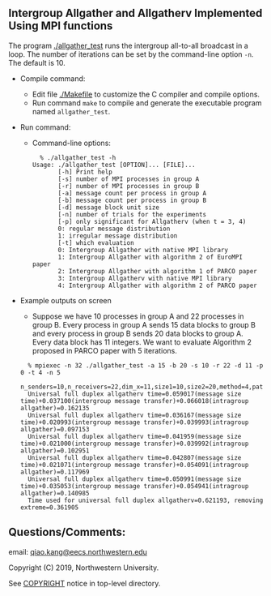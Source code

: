 ## Intergroup Allgather and Allgatherv Implemented Using MPI functions

The program [./allgather_test](intergroup_allgather.c) runs the intergroup all-to-all broadcast in
a loop. The number of iterations can be set
by the command-line option `-n`. The default is 10.

* Compile command:
  * Edit file [./Makefile](Makefile) to customize the C compiler and compile
    options.
  * Run command `make` to compile and generate the executable program named
    `allgather_test`.

* Run command:
  * Command-line options:
    ```
      % ./allgather_test -h
	Usage: ./allgather_test [OPTION]... [FILE]...
	       [-h] Print help
	       [-s] number of MPI processes in group A
	       [-r] number of MPI processes in group B
	       [-a] message count per process in group A
	       [-b] message count per process in group B
	       [-d] message block unit size
	       [-n] number of trials for the experiments
	       [-p] only significant for Allgatherv (when t = 3, 4)
		   0: regular message distribution
		   1: irregular message distribution
	       [-t] which evaluation
		   0: Intergroup Allgather with native MPI library
		   1: Intergroup Allgather with algorithm 2 of EuroMPI paper
		   2: Intergroup Allgather with algorithm 1 of PARCO paper
		   3: Intergroup Allgatherv with native MPI library
		   4: Intergroup Allgather with algorithm 2 of PARCO paper
    ```
* Example outputs on screen
  * Suppose we have 10 processes in group A and 22 processes in group B. Every process in group A sends 15 data blocks to group B and every process in group B sends 20 data blocks to group A. Every data block has 11 integers. We want to evaluate Algorithm 2 proposed in PARCO paper with 5 iterations.
  ```
    % mpiexec -n 32 ./allgather_test -a 15 -b 20 -s 10 -r 22 -d 11 -p 0 -t 4 -n 5
	n_senders=10,n_receivers=22,dim_x=11,size1=10,size2=20,method=4,pattern=0
	Universal full duplex allgatherv time=0.059017(message size time)+0.037100(intergroup message transfer)+0.066018(intragroup allgather)=0.162135
	Universal full duplex allgatherv time=0.036167(message size time)+0.020993(intergroup message transfer)+0.039993(intragroup allgather)=0.097153
	Universal full duplex allgatherv time=0.041959(message size time)+0.021000(intergroup message transfer)+0.039992(intragroup allgather)=0.102951
	Universal full duplex allgatherv time=0.042807(message size time)+0.021071(intergroup message transfer)+0.054091(intragroup allgather)=0.117969
	Universal full duplex allgatherv time=0.050991(message size time)+0.035053(intergroup message transfer)+0.054941(intragroup allgather)=0.140985
	Time used for universal full duplex allgatherv=0.621193, removing extreme=0.361905
  ```

## Questions/Comments:
email: qiao.kang@eecs.northwestern.edu

Copyright (C) 2019, Northwestern University.

See [COPYRIGHT](COPYRIGHT) notice in top-level directory.


